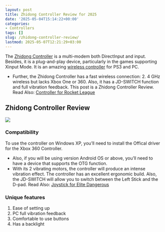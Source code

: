 ```yaml
---
layout: post
title: Zhidong Controller Review for 2025
date: '2025-05-04T15:14:22+00:00'
categories:
- Controllers
tags: []
slug: /zhidong-controller-review/
lastmod: 2025-05-07T12:21:29+03:00
---
```


The
[Zhidong Controller](https://www.amazon.com/dp/B01HBKLIJ8/?tag=p-policy-20)
is a multi-modem both DirectInput and input.
Besides, it is a plug-and-play device, particularly in the games supporting Xinput Mode. It is an amazing
[wireless controller](https://pestpolicy.com/)
for PS3 and PC.
- Further, the Zhidong Controller has a fast wireless connection: 2. 4 GHz wireless but lacks Xbox One or 360.
Also, it has a JD-SWITCH function and full vibration feedback. This post is a Zhidong Controller Review.
Read Also:
[Controller for Rocket League](https://pestpolicy.com/best-controller-for-rocket-league/)
## Zhidong Controller Review
![](/assets/img/img/)
### Compatibility
To use the controller on Windows XP, you’ll need to install the Offical driver for the Xbox 360 Controller.
- Also, if you will be using version Android OS or above, you’ll need to have a device that supports the OTG function.
- With its 2 vibrating motors, the controller will produce an intense vibration effect.
The controller has an excellent ergonomic build. Also, the JD-SWITCH will allow you to switch between the Left Stick and the D-pad.
Read Also:
[Joystick for Elite Dangerous](https://pestpolicy.com/best-joystick-for-elite-dangerous/)
### Unique features
1. Ease of setting up
2. PC full vibration feedback
3. Comfortable to use buttons
4. Has a backlight
